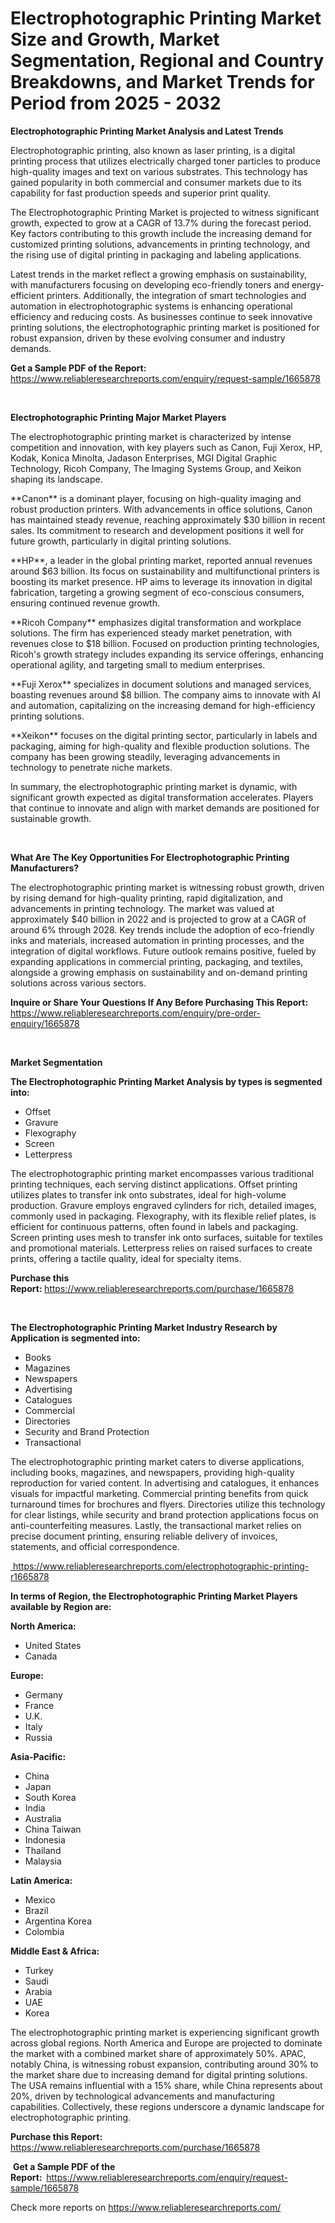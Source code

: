 <p><h1>Electrophotographic Printing Market Size and Growth, Market Segmentation, Regional and Country Breakdowns, and Market Trends for Period from 2025 -  2032</h1></p><p><strong>Electrophotographic Printing Market Analysis and Latest Trends</strong></p>
<p><p>Electrophotographic printing, also known as laser printing, is a digital printing process that utilizes electrically charged toner particles to produce high-quality images and text on various substrates. This technology has gained popularity in both commercial and consumer markets due to its capability for fast production speeds and superior print quality. </p><p>The Electrophotographic Printing Market is projected to witness significant growth, expected to grow at a CAGR of 13.7% during the forecast period. Key factors contributing to this growth include the increasing demand for customized printing solutions, advancements in printing technology, and the rising use of digital printing in packaging and labeling applications. </p><p>Latest trends in the market reflect a growing emphasis on sustainability, with manufacturers focusing on developing eco-friendly toners and energy-efficient printers. Additionally, the integration of smart technologies and automation in electrophotographic systems is enhancing operational efficiency and reducing costs. As businesses continue to seek innovative printing solutions, the electrophotographic printing market is positioned for robust expansion, driven by these evolving consumer and industry demands.</p></p>
<p><strong>Get a Sample PDF of the Report:&nbsp;</strong> <a href="https://www.reliableresearchreports.com/enquiry/request-sample/1665878?utm_campaign=2104&utm_medium=2&utm_source=Github&utm_content=ia&utm_term=17022025&utm_id=electrophotographic-printing">https://www.reliableresearchreports.com/enquiry/request-sample/1665878</a></p>
<p>&nbsp;</p>
<p><strong>Electrophotographic Printing Major Market Players</strong></p>
<p><p>The electrophotographic printing market is characterized by intense competition and innovation, with key players such as Canon, Fuji Xerox, HP, Kodak, Konica Minolta, Jadason Enterprises, MGI Digital Graphic Technology, Ricoh Company, The Imaging Systems Group, and Xeikon shaping its landscape.</p><p>**Canon** is a dominant player, focusing on high-quality imaging and robust production printers. With advancements in office solutions, Canon has maintained steady revenue, reaching approximately $30 billion in recent sales. Its commitment to research and development positions it well for future growth, particularly in digital printing solutions.</p><p>**HP**, a leader in the global printing market, reported annual revenues around $63 billion. Its focus on sustainability and multifunctional printers is boosting its market presence. HP aims to leverage its innovation in digital fabrication, targeting a growing segment of eco-conscious consumers, ensuring continued revenue growth.</p><p>**Ricoh Company** emphasizes digital transformation and workplace solutions. The firm has experienced steady market penetration, with revenues close to $18 billion. Focused on production printing technologies, Ricoh's growth strategy includes expanding its service offerings, enhancing operational agility, and targeting small to medium enterprises.</p><p>**Fuji Xerox** specializes in document solutions and managed services, boasting revenues around $8 billion. The company aims to innovate with AI and automation, capitalizing on the increasing demand for high-efficiency printing solutions.</p><p>**Xeikon** focuses on the digital printing sector, particularly in labels and packaging, aiming for high-quality and flexible production solutions. The company has been growing steadily, leveraging advancements in technology to penetrate niche markets.</p><p>In summary, the electrophotographic printing market is dynamic, with significant growth expected as digital transformation accelerates. Players that continue to innovate and align with market demands are positioned for sustainable growth.</p></p>
<p>&nbsp;</p>
<p><strong>What Are The Key Opportunities For Electrophotographic Printing Manufacturers?</strong></p>
<p><p>The electrophotographic printing market is witnessing robust growth, driven by rising demand for high-quality printing, rapid digitalization, and advancements in printing technology. The market was valued at approximately $40 billion in 2022 and is projected to grow at a CAGR of around 6% through 2028. Key trends include the adoption of eco-friendly inks and materials, increased automation in printing processes, and the integration of digital workflows. Future outlook remains positive, fueled by expanding applications in commercial printing, packaging, and textiles, alongside a growing emphasis on sustainability and on-demand printing solutions across various sectors.</p></p>
<p><strong>Inquire or Share Your Questions If Any Before Purchasing This Report:</strong> <a href="https://www.reliableresearchreports.com/enquiry/pre-order-enquiry/1665878?utm_campaign=2104&utm_medium=2&utm_source=Github&utm_content=ia&utm_term=17022025&utm_id=electrophotographic-printing">https://www.reliableresearchreports.com/enquiry/pre-order-enquiry/1665878</a></p>
<p>&nbsp;</p>
<p><strong>Market Segmentation</strong></p>
<p><strong>The Electrophotographic Printing Market Analysis by types is segmented into:</strong></p>
<p><ul><li>Offset</li><li>Gravure</li><li>Flexography</li><li>Screen</li><li>Letterpress</li></ul></p>
<p><p>The electrophotographic printing market encompasses various traditional printing techniques, each serving distinct applications. Offset printing utilizes plates to transfer ink onto substrates, ideal for high-volume production. Gravure employs engraved cylinders for rich, detailed images, commonly used in packaging. Flexography, with its flexible relief plates, is efficient for continuous patterns, often found in labels and packaging. Screen printing uses mesh to transfer ink onto surfaces, suitable for textiles and promotional materials. Letterpress relies on raised surfaces to create prints, offering a tactile quality, ideal for specialty items.</p></p>
<p><strong>Purchase this Report:&nbsp;</strong><a href="https://www.reliableresearchreports.com/purchase/1665878?utm_campaign=2104&utm_medium=2&utm_source=Github&utm_content=ia&utm_term=17022025&utm_id=electrophotographic-printing">https://www.reliableresearchreports.com/purchase/1665878</a></p>
<p>&nbsp;</p>
<p><strong>The Electrophotographic Printing Market Industry Research by Application is segmented into:</strong></p>
<p><ul><li>Books</li><li>Magazines</li><li>Newspapers</li><li>Advertising</li><li>Catalogues</li><li>Commercial</li><li>Directories</li><li>Security and Brand Protection</li><li>Transactional</li></ul></p>
<p><p>The electrophotographic printing market caters to diverse applications, including books, magazines, and newspapers, providing high-quality reproduction for varied content. In advertising and catalogues, it enhances visuals for impactful marketing. Commercial printing benefits from quick turnaround times for brochures and flyers. Directories utilize this technology for clear listings, while security and brand protection applications focus on anti-counterfeiting measures. Lastly, the transactional market relies on precise document printing, ensuring reliable delivery of invoices, statements, and official correspondence.</p></p>
<p><a href="https://www.reliableresearchreports.com/electrophotographic-printing-r1665878?utm_campaign=2104&utm_medium=2&utm_source=Github&utm_content=ia&utm_term=17022025&utm_id=electrophotographic-printing">&nbsp;https://www.reliableresearchreports.com/electrophotographic-printing-r1665878</a></p>
<p><strong>In terms of Region, the Electrophotographic Printing Market Players available by Region are:</strong></p>
<p>
    <p> <strong> North America: </strong>
        <ul>
            <li>United States</li>
            <li>Canada</li>
        </ul>
        </p> 
    <p> <strong> Europe: </strong>
        <ul>
            <li>Germany</li>
            <li>France</li>
            <li>U.K.</li>
            <li>Italy</li>
            <li>Russia</li>
        </ul>
        </p> 
    <p> <strong> Asia-Pacific: </strong>
        <ul>
            <li>China</li>
            <li>Japan</li>
            <li>South Korea</li>
            <li>India</li>
            <li>Australia</li>
            <li>China Taiwan</li>
            <li>Indonesia</li>
            <li>Thailand</li>
            <li>Malaysia</li>
        </ul>
        </p> 
    <p> <strong> Latin America: </strong>
        <ul>
            <li>Mexico</li>
            <li>Brazil</li>
            <li>Argentina Korea</li>
            <li>Colombia</li>
        </ul>
        </p> 
    <p> <strong> Middle East & Africa: </strong>
        <ul>
            <li>Turkey</li>
            <li>Saudi</li>
            <li>Arabia</li>
            <li>UAE</li>
            <li>Korea</li>
        </ul>
    </p>
    </p>
<p><p>The electrophotographic printing market is experiencing significant growth across global regions. North America and Europe are projected to dominate the market with a combined market share of approximately 50%. APAC, notably China, is witnessing robust expansion, contributing around 30% to the market share due to increasing demand for digital printing solutions. The USA remains influential with a 15% share, while China represents about 20%, driven by technological advancements and manufacturing capabilities. Collectively, these regions underscore a dynamic landscape for electrophotographic printing.</p></p>
<p><strong>Purchase this Report: </strong><a href="https://www.reliableresearchreports.com/purchase/1665878?utm_campaign=2104&utm_medium=2&utm_source=Github&utm_content=ia&utm_term=17022025&utm_id=electrophotographic-printing">https://www.reliableresearchreports.com/purchase/1665878</a></p>
<p>&nbsp;<strong>Get a Sample PDF of the Report:&nbsp;&nbsp;</strong><a href="https://www.reliableresearchreports.com/enquiry/request-sample/1665878?utm_campaign=2104&utm_medium=2&utm_source=Github&utm_content=ia&utm_term=17022025&utm_id=electrophotographic-printing">https://www.reliableresearchreports.com/enquiry/request-sample/1665878</a></p>
<p><strong></strong></p>
<p>Check more reports on <a href="https://www.reliableresearchreports.com/?utm_campaign=2104&utm_medium=2&utm_source=Github&utm_content=ia&utm_term=17022025&utm_id=electrophotographic-printing">https://www.reliableresearchreports.com/</a></p>